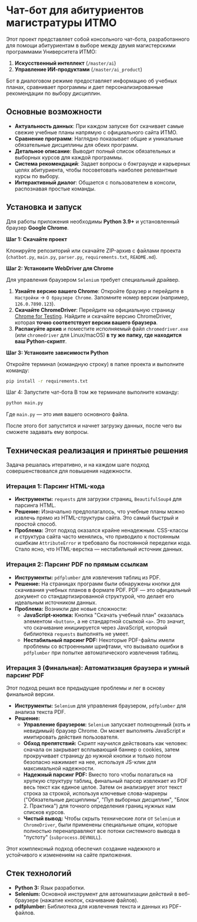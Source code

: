 # Чат-бот для абитуриентов магистратуры ИТМО

Этот проект представляет собой консольного чат-бота, разработанного для помощи абитуриентам в выборе между двумя магистерскими программами Университета ИТМО:
1.  **Искусственный интеллект** (`/master/ai`)
2.  **Управление ИИ-продуктами** (`/master/ai_product`)

Бот в диалоговом режиме предоставляет информацию об учебных планах, сравнивает программы и дает персонализированные рекомендации по выбору дисциплин.

## Основные возможности

*   **Актуальность данных**: При каждом запуске бот скачивает самые свежие учебные планы напрямую с официального сайта ИТМО.
*   **Сравнение программ**: Наглядно показывает общие и уникальные обязательные дисциплины для обеих программ.
*   **Детальное описание**: Выводит полный список обязательных и выборных курсов для каждой программы.
*   **Система рекомендаций**: Задает вопросы о бэкграунде и карьерных целях абитуриента, чтобы посоветовать наиболее релевантные курсы по выбору.
*   **Интерактивный диалог**: Общается с пользователем в консоли, распознавая простые команды.

## Установка и запуск

Для работы приложения необходимы **Python 3.9+** и установленный браузер **Google Chrome**.

**Шаг 1: Скачайте проект**

Клонируйте репозиторий или скачайте ZIP-архив с файлами проекта (`chatbot.py`, `main.py`, `parser.py`, `requirements.txt`, `README.md`).

**Шаг 2: Установите WebDriver для Chrome**

Для управления браузером `Selenium` требует специальный драйвер.

1.  **Узнайте версию вашего Chrome**: Откройте браузер и перейдите в `Настройки` -> `О браузере Chrome`. Запомните номер версии (например, `126.0.7890.123`).
2.  **Скачайте ChromeDriver**: Перейдите на официальную страницу [Chrome for Testing](https://googlechromelabs.github.io/chrome-for-testing/). Найдите и скачайте версию ChromeDriver, которая **точно соответствует версии вашего браузера**.
3.  **Распакуйте архив** и поместите исполняемый файл `chromedriver.exe` (или `chromedriver` для Linux/macOS) **в ту же папку, где находится ваш Python-скрипт**.

**Шаг 3: Установите зависимости Python**

Откройте терминал (командную строку) в папке проекта и выполните команду:
```bash
pip install -r requirements.txt
```

Шаг 4: Запустите чат-бота
В том же терминале выполните команду:
```bash
python main.py
```

Где `main.py` — это имя вашего основного файла.

После этого бот запустится и начнет загрузку данных, после чего вы сможете задавать ему вопросы.

## Техническая реализация и принятые решения

Задача решалась итеративно, и на каждом шаге подход совершенствовался для повышения надежности.

### Итерация 1: Парсинг HTML-кода

*   **Инструменты:** `requests` для загрузки страниц, `BeautifulSoup4` для парсинга HTML.
*   **Решение:** Изначально предполагалось, что учебные планы можно извлечь прямо из HTML-структуры сайта. Это самый быстрый и простой способ.
*   **Проблема:** Этот подход оказался крайне ненадежным. CSS-классы и структура сайта часто менялись, что приводило к постоянным ошибкам `AttributeError` и требовало бы постоянной переделки кода. Стало ясно, что HTML-верстка — нестабильный источник данных.

### Итерация 2: Парсинг PDF по прямым ссылкам

*   **Инструменты:** `pdfplumber` для извлечения таблиц из PDF.
*   **Решение:** На страницах программ были обнаружены кнопки для скачивания учебных планов в формате PDF. PDF — это официальный документ со стандартизированной структурой, что делает его идеальным источником данных.
*   **Проблема:** Возникли две новые сложности:
    *   **JavaScript-кнопка:** Кнопка "Скачать учебный план" оказалась элементом `<button>`, а не стандартной ссылкой `<a>`. Это значит, что скачивание инициируется через JavaScript, который библиотека `requests` выполнять не умеет.
    *   **Нестабильный парсинг PDF:** Некоторые PDF-файлы имели проблемы со встроенными шрифтами, что вызывало ошибки в `pdfplumber` при попытке автоматического извлечения таблиц.

### Итерация 3 (Финальная): Автоматизация браузера и умный парсинг PDF

Этот подход решил все предыдущие проблемы и лег в основу финальной версии.

*   **Инструменты:** `Selenium` для управления браузером, `pdfplumber` для анализа текста PDF.
*   **Решение:**
    *   **Управление браузером:** `Selenium` запускает полноценный (хоть и невидимый) браузер Chrome. Он может выполнять JavaScript и имитировать действия пользователя.
    *   **Обход препятствий:** Скрипт научился действовать как человек: сначала он закрывает всплывающий баннер о cookies, затем прокручивает страницу до нужной кнопки и только потом безопасно нажимает на нее, используя JS-клик для максимальной надежности.
    *   **Надежный парсинг PDF:** Вместо того чтобы полагаться на хрупкую структуру таблиц, финальный парсер извлекает из PDF весь текст как единое целое. Затем он анализирует этот текст строка за строкой, используя ключевые слова-маркеры ("Обязательные дисциплины", "Пул выборных дисциплин", "Блок 2. Практика") для точного определения границ нужных нам списков курсов.
    *   **Чистый вывод:** Чтобы скрыть технические логи от `Selenium` и `ChromeDriver`, были применены специальные опции, которые полностью перенаправляют все потоки системного вывода в "пустоту" (`subprocess.DEVNULL`).

Этот комплексный подход обеспечил создание надежного и устойчивого к изменениям на сайте приложения.

## Стек технологий

*   **Python 3:** Язык разработки.
*   **Selenium:** Основной инструмент для автоматизации действий в веб-браузере (нажатие кнопок, скачивание файлов).
*   **pdfplumber:** Библиотека для извлечения текста и данных из PDF-файлов.